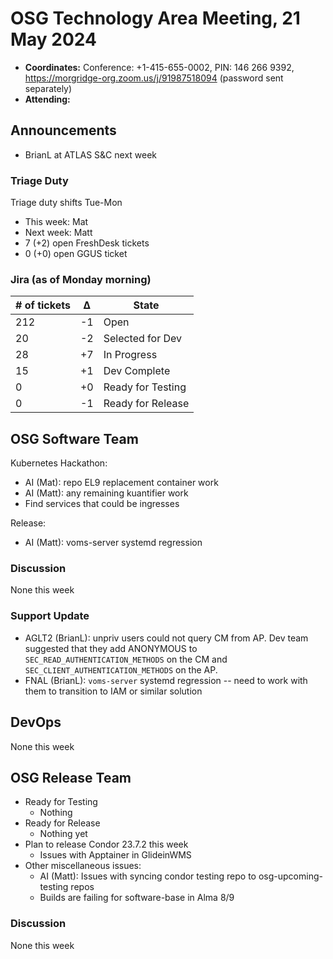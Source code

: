# OSG Technology Area Meeting, 21 May 2024

-   **Coordinates:** Conference: +1-415-655-0002, PIN: 146 266 9392,
    <https://morgridge-org.zoom.us/j/91987518094> (password sent separately)
-   **Attending:** 

## Announcements

-   BrianL at ATLAS S&C next week

### Triage Duty

Triage duty shifts Tue-Mon

-   This week: Mat
-   Next week: Matt
-   7 (+2) open FreshDesk tickets
-   0 (+0) open GGUS ticket

### Jira (as of Monday morning)

| # of tickets | &Delta; | State             |
|--------------|---------|-------------------|
| 212          | -1      | Open              |
| 20           | -2      | Selected for Dev  |
| 28           | +7      | In Progress       |
| 15           | +1      | Dev Complete      |
| 0            | +0      | Ready for Testing |
| 0            | -1      | Ready for Release |

## OSG Software Team

Kubernetes Hackathon:
-  AI (Mat): repo EL9 replacement container work
-  AI (Matt): any remaining kuantifier work
-  Find services that could be ingresses

Release:
-  AI (Matt): voms-server systemd regression

### Discussion

None this week

### Support Update

-  AGLT2 (BrianL): unpriv users could not query CM from AP.
   Dev team suggested that they add ANONYMOUS to `SEC_READ_AUTHENTICATION_METHODS` on the CM and
   `SEC_CLIENT_AUTHENTICATION_METHODS` on the AP.
-  FNAL (BrianL): `voms-server` systemd regression -- need to work with them to transition to IAM or similar solution

## DevOps

None this week

## OSG Release Team

-   Ready for Testing
    -   Nothing
-   Ready for Release
    -   Nothing yet
-   Plan to release Condor 23.7.2 this week
    -   Issues with Apptainer in GlideinWMS
-   Other miscellaneous issues:
    -   AI (Matt): Issues with syncing condor testing repo to osg-upcoming-testing repos
    -   Builds are failing for software-base in Alma 8/9

### Discussion

None this week
